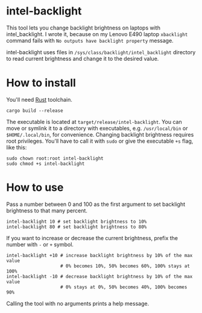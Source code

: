 # intel-backlight

This tool lets you change backlight brightness on laptops with intel_backlight.
I wrote it, because on my Lenovo E490 laptop `xbacklight` command fails with `No outputs have backlight property` message.

intel-backlight uses files in `/sys/class/backlight/intel_backlight` directory to read current brightness and change it to the desired value.

# How to install

You'll need [Rust](https://rustup.rs/) toolchain.

```
cargo build --release
```

The executable is located at `target/release/intel-backlight`. You can move or symlink it to a directory with executables, e.g. `/usr/local/bin` or `$HOME/.local/bin`, for convenience. Changing backlight brightness requires root privileges. You'll have to call it with `sudo` or give the executable `+s` flag, like this:

```
sudo chown root:root intel-backlight
sudo chmod +s intel-backlight
```

# How to use

Pass a number between 0 and 100 as the first argument to set backlight brightness to that many percent.

```
intel-backlight 10 # set backlight brightness to 10%
intel-backlight 80 # set backlight brightness to 80%
```

If you want to increase or decrease the current brightness, prefix the number with `-` or `+` symbol.

```
intel-backlight +10 # increase backlight brightness by 10% of the max value
                    # 0% becomes 10%, 50% becomes 60%, 100% stays at 100%
intel-backlight -10 # decrease backlight brightness by 10% of the max value
                    # 0% stays at 0%, 50% becomes 40%, 100% becomes 90%
```

Calling the tool with no arguments prints a help message.
